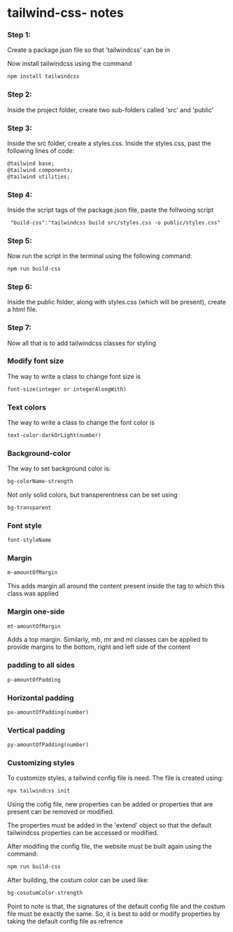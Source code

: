 # tailwind-css- notes

### Step 1:
Create a package.json file so that 'tailwindcss' can be in

Now install tailwindcss using the command
```html
npm install tailwindcss
```

### Step 2:
Inside the project folder, create two sub-folders called 'src' and 'public'

### Step 3:
Inside the src folder, create a styles.css.
Inside the styles.css, past the following lines of code:
```html
@tailwind base;
@tailwind components;
@tailwind utilities;
```

### Step 4:
Inside the script tags of the package.json file, paste the follwoing script
```html
 "build-css":"tailwindcss build src/styles.css -o public/styles.css"
```

### Step 5:
Now run the script in the terminal using the following command:
```html
npm run build-css
```
### Step 6:
Inside the public folder, along with styles.css (which will be present), create a html file.

### Step 7:
Now all that is to add tailwindcss classes for styling


### Modify font size
The way to write a class to change font size is
```html
font-size(integer or integerAlongWith)
```
### Text colors
The way to write a class to change the font color is 
```html
text-color-darkOrLight(number)
```
### Background-color
The way to set background color is:
```html
bg-colorName-strength
```
Not only solid colors, but transperentness can be set using
```html
bg-transparent
```

### Font style
```html
font-styleName
```

### Margin
```html
m-amountOfMargin
```
This adds margin all around the content present inside the tag to which this class was applied

### Margin one-side
```html
mt-amountOfMargin
```
Adds a top margin.
Similarly, mb, mr and ml classes can be applied to provide margins to the bottom, right and left side of the content

### padding to all sides
```html
p-amountOfPadding
```
### Horizontal padding
```html
px-amountOfPadding(number)
```
### Vertical padding
```html
py-amountOfPadding(number)
```

### Customizing styles
To customize styles, a tailwind config file is need.
The file is created using:
```html
npx tailwindcss init
```
Using the cofig file, new properties can be added or properties that are present can be removed or modified.

The properties must be added in the 'extend' object so that the default tailwindcss properties can be accessed or modified.

After modifing the config file, the website must be built again using the command:

```html
npm run build-css
```

After building, the costum color can be used like:

```html
bg-cosutumColor-strength
```

Point to note is that, the signatures of the default config file and the costum file must be exactly the same. So, it is best to add or modify properties by taking the default config file as refrence






























